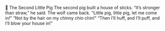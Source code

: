 🐷 The Second Little Pig
The second pig built a house of sticks.
“It’s stronger than straw,” he said.
The wolf came back.
“Little pig, little pig, let me come in!”
“Not by the hair on my chinny chin chin!”
“Then I’ll huff, and I’ll puff, and I’ll blow your house in!”
